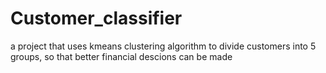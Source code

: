 # Customer_classifier
a project that uses kmeans clustering algorithm to divide customers into 5 groups, so that better financial descions can be made
